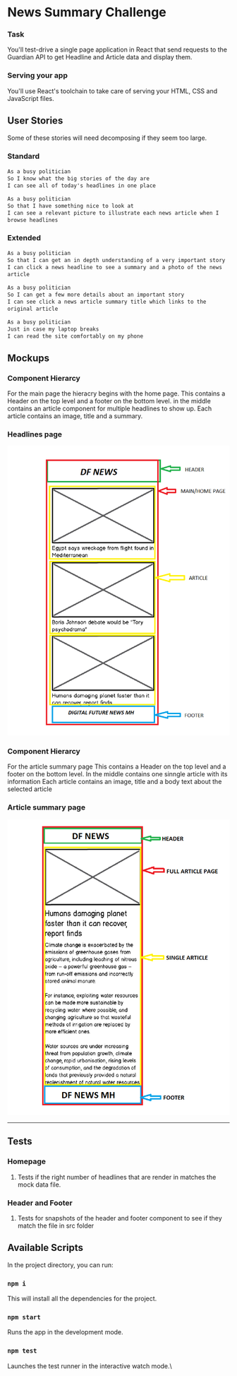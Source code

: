 # News Summary Challenge

### Task

You'll test-drive a single page application in React that send requests to the Guardian API to get Headline and Article data and display them. 

### Serving your app

You'll use React's toolchain to take care of serving your HTML, CSS and JavaScript files.  

## User Stories

Some of these stories will need decomposing if they seem too large.

### Standard
```
As a busy politician
So I know what the big stories of the day are
I can see all of today's headlines in one place
```

```
As a busy politician
So that I have something nice to look at
I can see a relevant picture to illustrate each news article when I browse headlines
```

### Extended

```
As a busy politician
So that I can get an in depth understanding of a very important story
I can click a news headline to see a summary and a photo of the news article
```

```
As a busy politician
So I can get a few more details about an important story
I can see click a news article summary title which links to the original article
```

```
As a busy politician
Just in case my laptop breaks
I can read the site comfortably on my phone
```


## Mockups

### Component Hierarcy

For the main page the hieracry begins with the home page.
This contains a Header on the top level and a footer on the bottom level. in the middle contains an article component for multiple headlines to show up.
Each article contains an image, title and a summary.


### Headlines page

![Headlines page mockup](/images/news-summary-project-headlines-page-mockup-c.png)


### Component Hierarcy

For the article summary page
This contains a Header on the top level and a footer on the bottom level. In the middle contains one sinngle article with its information
Each article contains an image, title and a body text about the selected article



### Article summary page

![Article page mockup](/images/news-summary-project-article-page-mockup-c.png)

---

## Tests
### Homepage
1. Tests if the right number of headlines that are render in matches the mock data file.

### Header and Footer
1. Tests for snapshots of the header and footer component to see if they match the file in src folder


## Available Scripts

In the project directory, you can run:
### `npm i`

This will install all the dependencies for the project.

### `npm start`

Runs the app in the development mode.



### `npm test`

Launches the test runner in the interactive watch mode.\


